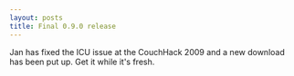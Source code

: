 ```yaml
---
layout: posts
title: Final 0.9.0 release
---
```


Jan has fixed the ICU issue at the CouchHack 2009 and a new download has been put up.
Get it while it's fresh.